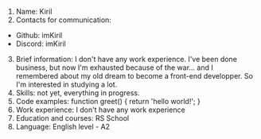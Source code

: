 1. Name: Kiril
2. Contacts for communication:
* Github: imKiril
* Discord: imKiril
3. Brief information: I don't have any work experience. I've been done business, but now I'm exhausted because of the war... and I remembered about my old dream to become a front-end developper. So I'm interested in studying a lot.
4. Skills: not yet, everything in progress.
5. Code examples:
function greet() {
  return 'hello world!';
}
6. Work experience: I don't have any work experience
7. Education and courses: RS School
8. Language: English level - A2